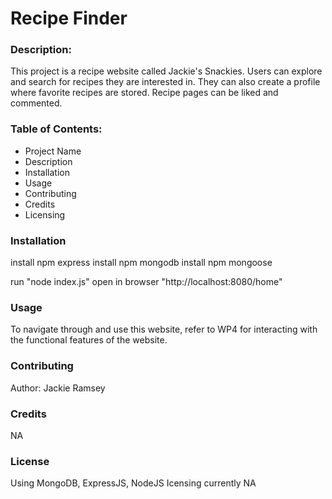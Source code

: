 # Recipe Finder

### Description:
This project is a recipe website called Jackie's Snackies. Users can explore and search for recipes they are interested in.
They can also create a profile where favorite recipes are stored. Recipe pages can be liked and commented.

### Table of Contents:
* Project Name
* Description
* Installation
* Usage
* Contributing
* Credits
* Licensing

### Installation
install npm express
install npm mongodb
install npm mongoose

run "node index.js"
open in browser "http://localhost:8080/home"

### Usage
To navigate through and use this website, refer to WP4 for interacting with the functional
features of the website.

### Contributing
Author: Jackie Ramsey

### Credits
NA

### License
Using MongoDB, ExpressJS, NodeJS
Icensing currently NA

